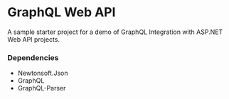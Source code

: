 # GraphQL Web API

A sample starter project for a demo of GraphQL Integration with ASP.NET Web API projects.

### Dependencies

- Newtonsoft.Json
- GraphQL
- GraphQL-Parser